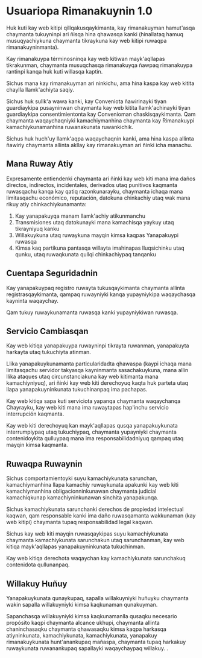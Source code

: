 # Usuariopa Rimanakuynin 1.0

Huk kuti kay web kitipi qillqakusqaykimanta, kay rimanakuyman hamut'asqa chaymanta tukuyninpi ari ñisqa hina qhawasqa kanki (hinallataq hamuq musuqyachiykuna chaymanta tikraykuna kay web kitipi ruwaqpa rimanakuyninmanta).

Kay rimanakuypa términosninqa kay web kitiwan mayk'aqllapas tikrakunman, chaymanta musuqchasqa rimanakuyqa ñawpaq rimanakuypa rantinpi kanqa huk kuti willasqa kaptin.

Sichus mana kay rimanakuyman ari ninkichu, ama hina kaspa kay web kitita chaylla llamk'achiyta saqiy.

Sichus huk sullk'a wawa kanki, kay Conveniota ñawirinayki tiyan guardiaykipa pusayninwan chaymanta kay web kitita llamk'achinayki tiyan guardiaykipa consentimientonta kay Convenioman chaskisqaykimanta. Qam chaymanta waqaychaqniyki kamachiymanhina chaymanta kay Rimanakuypi kamachiykunamanhina ruwanakunata ruwankichik.

Sichus huk huch'uy llamk'aqpa waqaychaqnin kanki, ama hina kaspa allinta ñawiriy chaymanta allinta akllay kay rimanakuyman ari ñinki icha manachu.

## Mana Ruway Atiy

Expresamente entiendenki chaymanta ari ñinki kay web kiti mana ima daños directos, indirectos, incidentales, derivados utaq punitivos kaqmanta ruwasqachu kanqa kay qatiq razonkunarayku, chaymanta ichaqa mana limitasqachu económico, reputación, datokuna chinkachiy utaq wak mana rikuy atiy chinkachiykunamanta:

1. Kay yanapakuyqa manam llamk'achiy atikunmanchu
1. Transmisiones utaq datokunayki mana kamachisqa yaykuy utaq tikrayniyuq kanku
1. Willakuykuna utaq ruwaykuna mayqin kimsa kaqpas Yanapakuypi ruwasqa
1. Kimsa kaq partikuna pantasqa willayta imahinapas lluqsichinku utaq qunku, utaq ruwaqkunata qullqi chinkachiypaq tanqanku

## Cuentapa Seguridadnin

Kay yanapakuypaq registro ruwayta tukusqaykimanta chaymanta allinta registrasqaykimanta, qampaq ruwayniyki kanqa yupayniykipa waqaychasqa kayninta waqaychay.

Qam tukuy ruwaykunamanta ruwasqa kanki yupayniykiwan ruwasqa.

## Servicio Cambiasqan

Kay web kitiqa yanapakuypa ruwayninpi tikrayta ruwanman, yanapakuyta harkayta utaq tukuchiyta atinman.

Llika yanapakuykunamanta particularidadta qhawaspa (kaypi ichaqa mana limitasqachu servidor takyasqa kayninmanta sasachakuykuna, mana allin llika ataques utaq circunstanciakuna kay web kitimanta mana kamachiyniyuq), ari ñinki kay web kiti derechoyuq kaqta huk parteta utaq llapa yanapakuyninkunata tukuchinanpaq ima pachapas.

Kay web kitiqa sapa kuti serviciota yapanqa chaymanta waqaychanqa Chayrayku, kay web kiti mana ima ruwaytapas hap'inchu servicio interrupción kaqmanta.

Kay web kiti derechoyuq kan mayk'aqllapas qusqa yanapakuykunata interrumpiypaq utaq tukuchiypaq, chaymanta yupayniyki chaymanta contenidoykita qulluypaq mana ima responsabilidadniyuq qampaq utaq mayqin kimsa kaqmanta.

## Ruwaqpa Ruwaynin

Sichus comportamientoyki suyu kamachiykunata sarunchan, kamachiymanhina llapa kamachiy ruwaykunata apakunki kay web kiti kamachiymanhina obligacionninkunawan chaymanta judicial kamachiqkunap kamachiyninkunawan sinchita yanapakunqa.

Sichus kamachiykunata sarunchanki derechos de propiedad intelectual kaqwan, qam responsable kanki ima daño ruwasqamanta wakkunaman (kay web kitipi) chaymanta tupaq responsabilidad legal kaqwan.

Sichus kay web kiti mayqin ruwasqaykipas suyu kamachiykunata chaymanta kamachiykunata sarunchakun utaq sarunchanman, kay web kitiqa mayk'aqllapas yanapakuyninkunata tukuchinman.

Kay web kitiqa derechota waqaychan kay kamachiykunata sarunchakuq contenidota qullunanpaq.

## Willakuy Huñuy

Yanapakuykunata qunaykupaq, sapalla willakuyniyki huñuyku chaymanta wakin sapalla willakuyniyki kimsa kaqkunaman qunakuyman.

Sapanchasqa willakuyniyki kimsa kaqkunamanlla qusaqku necesario propósito kaqpi chaymanta alcance ukhupi, chaymanta allinta chaninchasaqku chaymanta qhawasaqku kimsa kaqpa harkasqa atiyninkunata, kamachiykunata, kamachiykunata, yanapakuy rimanakuykunata hunt'anankupaq mañaspa, chaymanta tupaq harkakuy ruwaykunata ruwanankupaq sapallayki waqaychaypaq willakuy. .